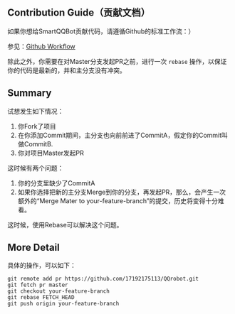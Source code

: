 Contribution Guide（贡献文档）
-----------------------------------

如果你想给SmartQQBot贡献代码，请遵循Github的标准工作流：）

参见：[Github Workflow](https://guides.github.com/introduction/flow/)


除此之外，你需要在对Master分支发起PR之前，进行一次 `rebase` 操作，以保证你的代码是最新的，并和主分支没有冲突。

## Summary

试想发生如下情况：

1. 你Fork了项目
2. 在你添加Commit期间，主分支也向前前进了CommitA，假定你的Commit叫做CommitB.
3. 你对项目Master发起PR
 
 
这时候有两个问题：

1. 你的分支里缺少了CommitA
2. 如果你选择把新的主分支Merge到你的分支，再发起PR，那么，会产生一次额外的“Merge Mater to your-feature-branch”的提交，历史将变得十分难看。

这时候，使用Rebase可以解决这个问题。

## More Detail

具体的操作，可以如下：

```
git remote add pr https://github.com/17192175113/QQrobot.git
git fetch pr master
git checkout your-feature-branch
git rebase FETCH_HEAD
git push origin your-feature-branch
```
